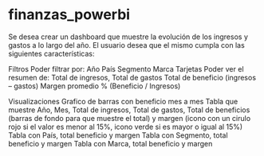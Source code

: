 # finanzas_powerbi

Se desea crear un dashboard que muestre la evolución de los ingresos y gastos a lo largo del año. El usuario desea que el mismo cumpla con las siguientes características:

Filtros
Poder filtrar por:
Año
País
Segmento
Marca
Tarjetas
Poder ver el resumen de:
Total de ingresos,
Total de gastos
Total de beneficio (ingresos – gastos)
Margen promedio % (Beneficio / Ingresos)

Visualizaciones
Grafico de barras con beneficio mes a mes
Tabla que muestre Año, Mes, Total de ingresos, Total de gastos, Total de beneficios (barras de fondo para que muestre el total) y margen (icono con un cirulo rojo si el valor es menor al 15%, icono verde si es mayor o igual al 15%)
Tabla con País, total beneficio y margen
Tabla con Segmento, total beneficio y margen
Tabla con Marca, total beneficio y margen
